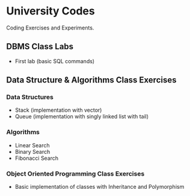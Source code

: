 # University Codes
Coding Exercises and Experiments.
## DBMS Class Labs
- First lab (basic SQL commands)
## Data Structure & Algorithms Class Exercises
### Data Structures
- Stack (implementation with vector)
- Queue (implementation with singly linked list with tail)
### Algorithms
- Linear Search
- Binary Search
- Fibonacci Search
### Object Oriented Programming Class Exercises
- Basic implementation of classes with Inheritance and Polymorphism
